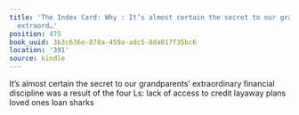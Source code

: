 ```yaml
---
title: 'The Index Card: Why : It’s almost certain the secret to our grandparents’
  extraord…'
position: 475
book_uuid: 3b3c636e-878a-459a-adc5-8da017f35bc6
location: '391'
source: kindle
---
```


It’s almost certain the secret to our grandparents’ extraordinary financial discipline was a result of the four Ls: lack of access to credit layaway plans loved ones loan sharks